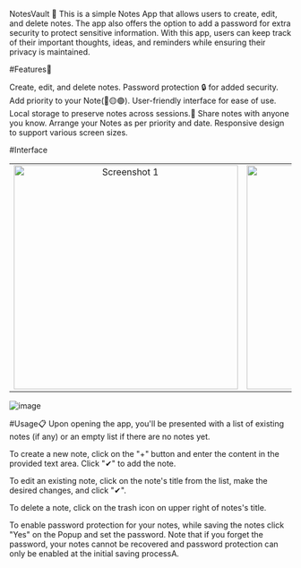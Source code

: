 NotesVault 📝
This is a simple Notes App that allows users to create, edit, and delete notes. The app also offers the option to add a password for extra security to protect sensitive information. With this app, users can keep track of their important thoughts, ideas, and reminders while ensuring their privacy is maintained.

#Features🚀

Create, edit, and delete notes.
Password protection 🔒 for added security.
Add priority to your Note(🔴🟡🟢).
User-friendly interface for ease of use.
Local storage to preserve notes across sessions.💾
Share notes with anyone you know.
Arrange your Notes as per priority and date.
Responsive design to support various screen sizes.


#Interface
<table>
  <tr>
    <td align="center">
      <img src="![image](https://github.com/Jayamshriv/NotesVault/assets/101198837/6bd7ffde-190d-445b-b03e-134bb236d739)" alt="Screenshot 1" width="400"/>
    </td>
    <td align="center">
      <img src="![image](https://github.com/Jayamshriv/NotesVault/assets/101198837/f924719d-467c-4c61-a7c0-61e03fe4eb30)" alt="Screenshot 2" width="400"/>
    </td>
    <td align="center">
      <img src="![image](https://github.com/Jayamshriv/NotesVault/assets/101198837/6fca3397-837f-49e1-9d1c-8f5369a27459)" alt="Screenshot 3" width="400"/>
    </td>
     <td align="center">
      <img src="![image](https://github.com/Jayamshriv/NotesVault/assets/101198837/ddb63b26-a77f-45a5-b677-170fa5e0d813)" alt="Screenshot 3" width="400"/>
    </td>
     <td align="center">
      <img src="![image](https://github.com/Jayamshriv/NotesVault/assets/101198837/85e0c223-a5be-48f4-8701-a8879038e17b)" alt="Screenshot 3" width="400"/>
    </td>
     <td align="center">
      <img src="![image](https://github.com/Jayamshriv/NotesVault/assets/101198837/eb6ae826-5bba-4220-bfda-e3c6f21b35a4)" alt="Screenshot 3" width="400"/>
    </td>
    <td align="center">
      <img src="![image](https://github.com/Jayamshriv/NotesVault/assets/101198837/dfdcad93-c28e-4dfb-9418-d1e20fb007cb)" alt="Screenshot 3" width="400"/>
    </td>
  </tr>
</table>

![image](https://github.com/Jayamshriv/NotesVault/assets/101198837/dfdcad93-c28e-4dfb-9418-d1e20fb007cb)


#Usage📋
Upon opening the app, you'll be presented with a list of existing notes (if any) or an empty list if there are no notes yet.

To create a new note, click on the "+" button and enter the content in the provided text area. Click "✔" to add the note.

To edit an existing note, click on the note's title from the list, make the desired changes, and click "✔".

To delete a note, click on the trash icon on upper right of notes's title.

To enable password protection for your notes, while saving the notes click "Yes" on the Popup and set the password. Note that if you forget the password, your notes cannot be recovered and password protection can only be enabled at the initial saving processA.

